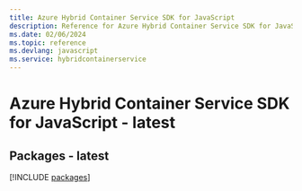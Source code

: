 ```yaml
---
title: Azure Hybrid Container Service SDK for JavaScript
description: Reference for Azure Hybrid Container Service SDK for JavaScript
ms.date: 02/06/2024
ms.topic: reference
ms.devlang: javascript
ms.service: hybridcontainerservice
---
```

# Azure Hybrid Container Service SDK for JavaScript - latest
## Packages - latest
[!INCLUDE [packages](hybrid-container-service-index.md)]